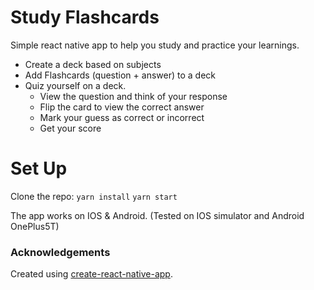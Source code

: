 # Study Flashcards

Simple react native app to help you study and practice your learnings.
  - Create a deck based on subjects
  - Add Flashcards (question + answer) to a deck
  - Quiz yourself on a deck. 
    - View the question and think of your response
    - Flip the card to view the correct answer
    - Mark your guess as correct or incorrect
    - Get your score

# Set Up
Clone the repo:
`yarn install`
`yarn start`

The app works on IOS & Android. (Tested on IOS simulator and Android OnePlus5T)

### Acknowledgements

Created using [create-react-native-app](https://facebook.github.io/react-native/blog/2017/03/13/introducing-create-react-native-app).